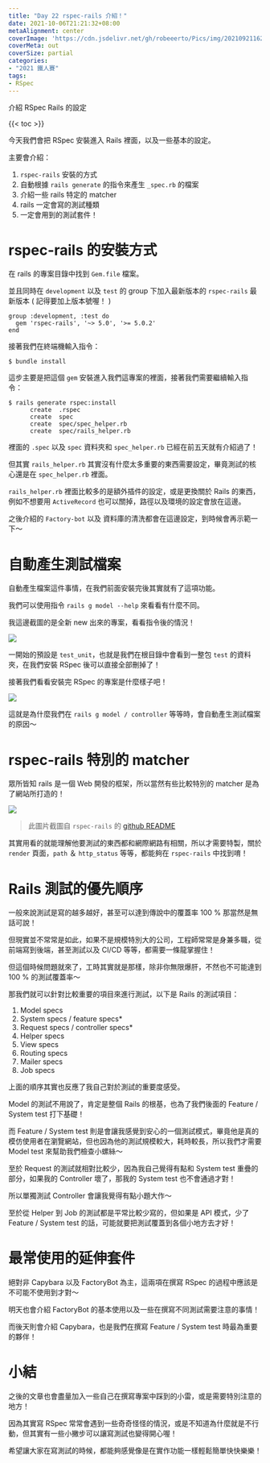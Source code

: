```yaml
---
title: "Day 22 rspec-rails 介紹！"
date: 2021-10-06T21:21:32+08:00
metaAlignment: center
coverImage: 'https://cdn.jsdelivr.net/gh/robeeerto/Pics/img/202109211620030.png' 
coverMeta: out
coverSize: partial
categories:
- "2021 鐵人賽"
tags:
- RSpec
---
```


介紹 RSpec Rails 的設定
<!--more-->
{{< toc >}}

今天我們會把 RSpec 安裝進入 Rails 裡面，以及一些基本的設定。

主要會介紹：
1. `rspec-rails` 安裝的方式
2. 自動根據 `rails generate` 的指令來產生 `_spec.rb` 的檔案
3. 介紹一些 rails 特定的 matcher
4. rails 一定會寫的測試種類
5. 一定會用到的測試套件！

# rspec-rails 的安裝方式

在 rails 的專案目錄中找到 `Gem.file` 檔案。

並且同時在 `development` 以及 `test` 的 group 下加入最新版本的 `rspec-rails` 最新版本 ( 記得要加上版本號喔！ )

```ruby=
group :development, :test do
  gem 'rspec-rails', '~> 5.0', '>= 5.0.2'
end
```

接著我們在終端機輸入指令：

```ruby=
$ bundle install
```

這步主要是把這個 `gem` 安裝進入我們這專案的裡面，接著我們需要繼續輸入指令：

```ruby=
$ rails generate rspec:install
      create  .rspec
      create  spec
      create  spec/spec_helper.rb
      create  spec/rails_helper.rb
```

裡面的 `.spec` 以及 `spec` 資料夾和 `spec_helper.rb` 已經在前五天就有介紹過了！

但其實 `rails_helper.rb` 其實沒有什麼太多重要的東西需要設定，畢竟測試的核心還是在 `spec_helper.rb` 裡面。

`rails_helper.rb` 裡面比較多的是額外插件的設定，或是更換關於 Rails 的東西，例如不想要用 `ActiveRecord` 也可以關掉，路徑以及環境的設定會放在這邊。

之後介紹的 `Factory-bot` 以及 資料庫的清洗都會在這邊設定，到時候會再示範一下～

# 自動產生測試檔案

自動產生檔案這件事情，在我們前面安裝完後其實就有了這項功能。

我們可以使用指令 `rails g model --help` 來看看有什麼不同。

我這邊截圖的是全新 new 出來的專案，看看指令後的情況！

![](https://cdn.jsdelivr.net/gh/robeeerto/Pics/img/202110062122561.png)

一開始的預設是 `test_unit`，也就是我們在根目錄中會看到一整包 `test` 的資料夾，在我們安裝 RSpec 後可以直接全部刪掉了！

接著我們看看安裝完 RSpec 的專案是什麼樣子吧！

![](https://cdn.jsdelivr.net/gh/robeeerto/Pics/img/202110062123524.png)

這就是為什麼我們在 `rails g model / controller` 等等時，會自動產生測試檔案的原因～

# rspec-rails 特別的 matcher

眾所皆知 rails 是一個 Web 開發的框架，所以當然有些比較特別的 matcher 是為了網站所打造的！


![](https://cdn.jsdelivr.net/gh/robeeerto/Pics/img/202110062123867.png)

> 此圖片截圖自 `rspec-rails` 的 [github README](https://github.com/rspec/rspec-rails)

其實用看的就能理解他要測試的東西都和網際網路有相關，所以才需要特製，關於 `render` 頁面，`path` ＆ `http_status` 等等，都能夠在 `rspec-rails` 中找到唷！

# Rails 測試的優先順序

一般來說測試是寫的越多越好，甚至可以達到傳說中的覆蓋率 100 % 那當然是無話可說！

但現實並不常常是如此，如果不是規模特別大的公司，工程師常常是身兼多職，從前端寫到後端，甚至測試以及 CI/CD 等等，都需要一條龍掌握住！

但這個時候問題就來了，工時其實就是那樣，除非你無限爆肝，不然也不可能達到 100 % 的測試覆蓋率～

那我們就可以針對比較重要的項目來進行測試，以下是 Rails 的測試項目：

1. Model specs
2. System specs / feature specs*
3. Request specs / controller specs*
4. Helper specs
5. View specs
6. Routing specs
7. Mailer specs
8. Job specs

上面的順序其實也反應了我自己對於測試的重要度感受。

Model 的測試不用說了，肯定是整個 Rails 的根基，也為了我們後面的 Feature / System test 打下基礎！

而 Feature / System test 則是會讓我感覺到安心的一個測試模式，畢竟他是真的模仿使用者在瀏覽網站，但也因為他的測試規模較大，耗時較長，所以我們才需要 Model test 來幫助我們檢查小螺絲～

至於 Request 的測試就相對比較少，因為我自己覺得有點和 System test 重疊的部分，如果我的 Controller 壞了，那我的 System test 也不會通過才對！

所以單獨測試 Controller 會讓我覺得有點小題大作～

至於從 Helper 到 Job 的測試都是平常比較少寫的，但如果是 API 模式，少了 Feature / System test 的話，可能就要把測試覆蓋到各個小地方去才好！

# 最常使用的延伸套件

絕對非 Capybara 以及 FactoryBot 為主，這兩項在撰寫 RSpec 的過程中應該是不可能不使用到才對～

明天也會介紹 FactoryBot 的基本使用以及一些在撰寫不同測試需要注意的事情！

而後天則會介紹 Capybara，也是我們在撰寫 Feature / System test 時最為重要的夥伴！

# 小結

之後的文章也會盡量加入一些自己在撰寫專案中踩到的小雷，或是需要特別注意的地方！

因為其實寫 RSpec 常常會遇到一些奇奇怪怪的情況，或是不知道為什麼就是不行動，但其實有一些小撇步可以讓寫測試也變得開心喔！

希望讓大家在寫測試的時候，都能夠感覺像是在實作功能一樣輕鬆簡單快快樂樂！




